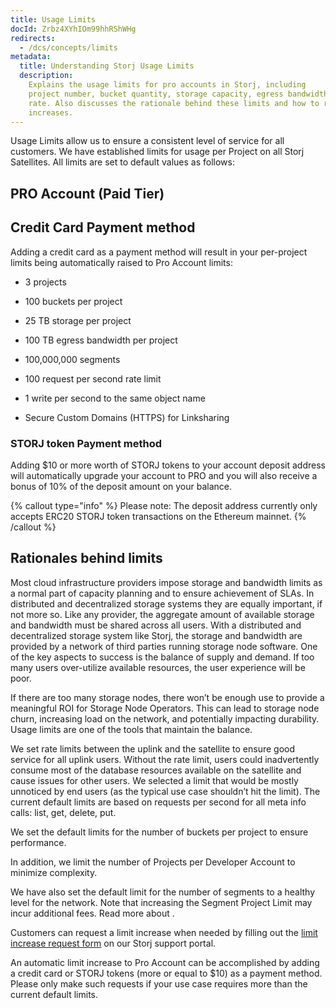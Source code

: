 ```yaml
---
title: Usage Limits
docId: Zrbz4XYhIOm99hhRShWHg
redirects:
  - /dcs/concepts/limits
metadata:
  title: Understanding Storj Usage Limits
  description:
    Explains the usage limits for pro accounts in Storj, including
    project number, bucket quantity, storage capacity, egress bandwidth, and request
    rate. Also discusses the rationale behind these limits and how to request limit
    increases.
---
```


Usage Limits allow us to ensure a consistent level of service for all customers. We have established limits for usage per Project on all Storj Satellites. All limits are set to default values as follows:

## PRO Account (Paid Tier)

## Credit Card Payment method

Adding a credit card as a payment method will result in your per-project limits being automatically raised to Pro Account limits:

- 3 projects

- 100 buckets per project

- 25 TB storage per project

- 100 TB egress bandwidth per project

- 100,000,000 segments

- 100 request per second rate limit

- 1 write per second to the same object name

- Secure Custom Domains (HTTPS) for Linksharing

### STORJ token Payment method

Adding $10 or more worth of STORJ tokens to your account deposit address will automatically upgrade your account to PRO and you will also receive a bonus of 10% of the deposit amount on your balance.

{% callout type="info"  %}
Please note: The deposit address currently only accepts ERC20 STORJ token transactions on the Ethereum mainnet.
{% /callout %}

## Rationales behind limits

Most cloud infrastructure providers impose storage and bandwidth limits as a normal part of capacity planning and to ensure achievement of SLAs. In distributed and decentralized storage systems they are equally important, if not more so. Like any provider, the aggregate amount of available storage and bandwidth must be shared across all users. With a distributed and decentralized storage system like Storj, the storage and bandwidth are provided by a network of third parties running storage node software. One of the key aspects to success is the balance of supply and demand. If too many users over-utilize available resources, the user experience will be poor.

If there are too many storage nodes, there won’t be enough use to provide a meaningful ROI for Storage Node Operators. This can lead to storage node churn, increasing load on the network, and potentially impacting durability. Usage limits are one of the tools that maintain the balance.

We set rate limits between the uplink and the satellite to ensure good service for all uplink users. Without the rate limit, users could inadvertently consume most of the database resources available on the satellite and cause issues for other users. We selected a limit that would be mostly unnoticed by end users (as the typical use case shouldn’t hit the limit). The current default limits are based on requests per second for all meta info calls: list, get, delete, put.

We set the default limits for the number of buckets per project to ensure performance.

In addition, we limit the number of Projects per Developer Account to minimize complexity.

We have also set the default limit for the number of segments to a healthy level for the network. Note that increasing the Segment Project Limit may incur additional fees. Read more about [](docId:A4kUGYhfgGbVhlQ2ZHXVS).

Customers can request a limit increase when needed by filling out the [limit increase request form](https://supportdcs.storj.io/hc/en-us/requests/new?ticket_form_id=360000683212) on our Storj support portal.

An automatic limit increase to Pro Account can be accomplished by adding a credit card or STORJ tokens (more or equal to $10) as a payment method. Please only make such requests if your use case requires more than the current default limits.
